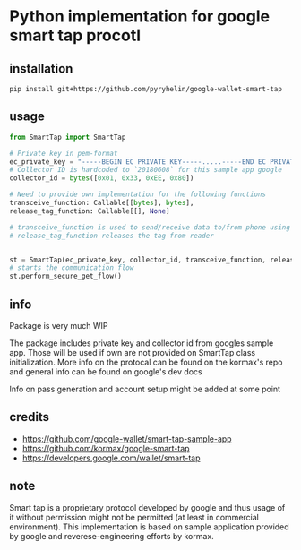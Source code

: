 # Python implementation for google smart tap procotl

## installation


```
pip install git+https://github.com/pyryhelin/google-wallet-smart-tap
```

## usage

```python
from SmartTap import SmartTap

# Private key in pem-format 
ec_private_key = "-----BEGIN EC PRIVATE KEY-----.....-----END EC PRIVATE KEY-----"
# Collector ID is hardcoded to `20180608` for this sample app google
collector_id = bytes([0x01, 0x33, 0xEE, 0x80])

# Need to provide own implementation for the following functions
transceive_function: Callable[[bytes], bytes],
release_tag_function: Callable[[], None] 

# transceive_function is used to send/receive data to/from phone using nfc-controller 
# release_tag_function releases the tag from reader


st = SmartTap(ec_private_key, collector_id, transceive_function, release_tag_function)
# starts the communication flow
st.perform_secure_get_flow()

```


## info
Package is very much WIP

The package includes private key and collector id from googles sample app. Those will be used if own are not provided on SmartTap class initialization. More info on the protocal can be found on the kormax's repo and general info can be found on google's dev docs

Info on pass generation and account setup might be added at some point


## credits
- https://github.com/google-wallet/smart-tap-sample-app
- https://github.com/kormax/google-smart-tap
- https://developers.google.com/wallet/smart-tap


## note
Smart tap is a proprietary protocol developed by google and thus usage of it without permission might not be permitted (at least in commercial environment). This implementation is based on sample application provided by google and reverese-engineering efforts by kormax. 